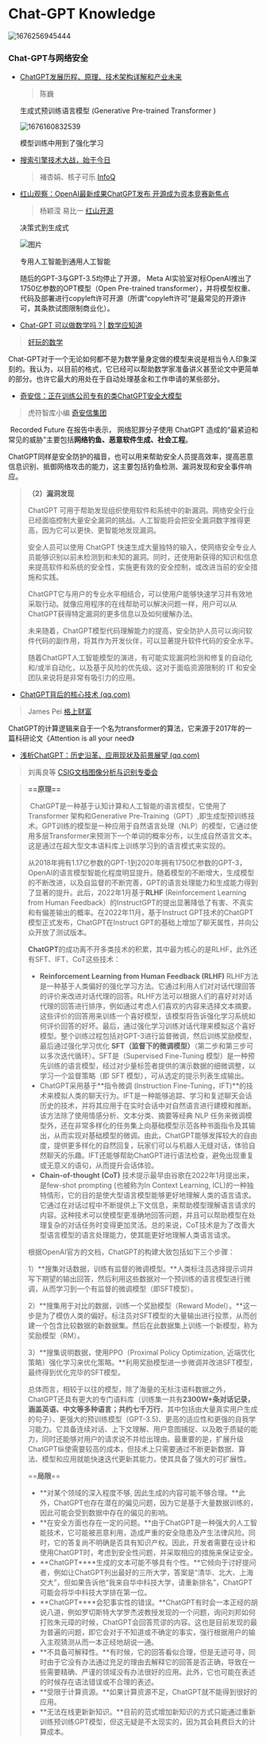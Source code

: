 # Chat-GPT Knowledge

![1676256945444](README/1676256945444.png)

### Chat-GPT与网络安全


- [ChatGPT发展历程、原理、技术架构详解和产业未来](https://mp.weixin.qq.com/s/YHQzLW72ojk8kbYye5zNig)

  >  陈巍 
  
    生成式预训练语言模型 (Generative Pre-trained Transformer )
  
  ![1676160832539](README/1676160832539.png)
  
  模型训练中用到了强化学习

- [搜索引擎技术大战，始于今日](https://mp.weixin.qq.com/s/4z4glNISJlZxiZCozrSkmw)

  >  褚杏娟、核子可乐 [InfoQ](javascript:void(0);) 

- [红山观察：OpenAI最新成果ChatGPT发布 开源成为资本竞赛新焦点](https://mp.weixin.qq.com/s/Qo3gJ9vVnQWHzhA0axvTCw)

  >  杨颖滢 易比一 [红山开源](javascript:void(0);) 

  决策式到生成式

   ![图片](README/640.png) 

  专用人工智能到通用人工智能

  随后的GPT-3与GPT-3.5均停止了开源， Meta AI实验室对标OpenAI推出了1750亿参数的OPT模型（Open Pre-trained transformer），并将模型权重、代码及部署进行copyleft许可开源（所谓“copyleft许可”是最常见的开源许可，其条款试图限制商业化）。 

-  [Chat-GPT 可以做数学吗？| 数学应知道](https://mp.weixin.qq.com/s/0WGlJ6PksBMuPDfvg9xs3A)

  >  [好玩的数学](javascript:void(0);) 

   Chat-GPT对于一个无论如何都不是为数学量身定做的模型来说是相当令人印象深刻的。我认为，以目前的格式，它已经可以帮助数学家准备讲义甚至论文中更简单的部分。也许它最大的用处在于自动处理基金和工作申请的某些部分。 

-  [奇安信：正在训练公司专有的类ChatGPT安全大模型 ](https://mp.weixin.qq.com/s/HlIZAJiTTDdS0XZL8ZRaTw)

  >   虎符智库小编 [奇安信集团](javascript:void(0);) 

  ​        Recorded Future 在报告中表示， 网络犯罪分子使用 ChatGPT 造成的“最紧迫和常见的威胁”主要包括**网络钓鱼、恶意软件生成、社会工程**。

  ​        ChatGPT同样是安全防护的福音，也可以用来帮助安全人员提高效率，提高恶意信息识别、抵御网络攻击的能力，这主要包括钓鱼检测、漏洞发现和安全事件响应。

  > **（2）漏洞发现**
  >
  > ChatGPT 可用于帮助发现组织使用软件和系统中的新漏洞。网络安全行业已经面临控制大量安全漏洞的挑战。人工智能将会把安全漏洞数字推得更高，因为它可以更快、更智能地发现漏洞。
  >
  > 
  >
  > 安全人员可以使用 ChatGPT 快速生成大量独特的输入，使网络安全专业人员能够识别以前未检测到和未知的漏洞。同时，还使用新获得的知识和信息来提高软件和系统的安全性，实施更有效的安全控制，或改进当前的安全措施和实践。
  >
  > 
  >
  > ChatGPT它与用户的专业水平相结合，可以使用户能够快速学习并有效地采取行动。就像应用程序的在线帮助可以解决问题一样，用户可以从ChatGPT获得特定漏洞的更多信息以及如何缓解办法。
  >
  > 
  >
  > 未来随着，ChatGPT模型代码理解能力的提高，安全防护人员可以询问软件代码的副作用，将其作为开发伙伴，可以显著提升软件代码的安全水平。
  >
  > 
  >
  > 随着ChatGPT人工智能模型的演进，有可能实现漏洞检测和修复的自动化和/或半自动化，以及基于风险的优先级。这对于面临资源限制的 IT 和安全团队来说将是非常有吸引力的应用。

-  [ChatGPT背后的核心技术 (qq.com)](https://mp.weixin.qq.com/s/gOZSiXDYeI0DqyJubhAIOQ) 

  >  James Pei [格上财富](javascript:void(0);) 

  ChatGPT的计算逻辑来自于一个名为transformer的算法，它来源于2017年的一篇科研论文《Attention is all your need》 

-   [浅析ChatGPT：历史沿革、应用现状及前景展望 (qq.com)](https://mp.weixin.qq.com/s/L6ZC_6zgWXOcP5IBAMCejw) 

  >   刘禹良等  [CSIG文档图像分析与识别专委会](javascript:void(0);) 

  > **==原理==**       
>
  > ​        ChatGPT是一种基于认知计算和人工智能的语言模型，它使用了 Transformer 架构和Generative Pre-Training（GPT）,即生成型预训练技术。GPT训练的模型是一种应用于自然语言处理（NLP）的模型，它通过使用多层Transformer来预测下一个单词的概率分布，以生成自然语言文本。这是通过在超大型文本语料库上训练学习到的语言模式来实现的。
  >
  > ​        从2018年拥有1.17亿参数的GPT-1到2020年拥有1750亿参数的GPT-3，OpenAI的语言模型智能化程度明显提升。随着模型的不断增大，生成模型的不断改进，以及自监督的不断完善，GPT的语言处理能力和生成能力得到了显著的提升。此后，2022年1月基于**RLHF** (Reinforcement Learning from Human Feedback）的InstructGPT的提出显著降低了有害、不真实和有偏差输出的概率。在2022年11月，基于Instruct GPT技术的ChatGPT模型正式发布，ChatGPT在Instruct GPT的基础上增加了聊天属性，并向公众开放了测试版本。
  >
  > ​       **ChatGPT**的成功离不开多类技术的积累，其中最为核心的是RLHF，此外还有SFT、IFT、CoT这些技术：
  >
  > - **Reinforcement Learning from Human Feedback (RLHF)** RLHF方法是一种基于人类偏好的强化学习方法。它通过利用人们对对话代理回答的评价来改进对话代理的回答。RLHF方法可以根据人们的喜好对对话代理的回答进行排序，例如通过考虑人们喜欢的内容来选择文本摘要。这些评价的回答用来训练一个喜好模型，该模型将告诉强化学习系统如何评价回答的好坏。最后，通过强化学习训练对话代理来模拟这个喜好模型。整个训练过程包括对GPT-3进行监督微调，然后训练奖励模型，最后通过强化学习优化 **SFT（监督下的微调模型）**（第二步和第三步可以多次迭代循环）。SFT是（Supervised Fine-Tuning 模型）是一种预先训练的语言模型，经过对少量标签者提供的演示数据的细微调整，以学习一个监督策略（即 SFT 模型），可从选定的提示列表生成输出。
  > - ChatGPT采用基于**指令微调 (Instruction Fine-Tuning，IFT)**的技术来模拟人类的聊天行为。IFT是一种能够追踪、学习和复述聊天会话历史的技术，并将其应用于在实时会话中对自然语言进行建模和推断。该方法除了使用情感分析、文本分类、摘要等经典 NLP 任务来微调模型外，还在非常多样化的任务集上向基础模型示范各种书面指令及其输出，从而实现对基础模型的微调。由此，ChatGPT能够发挥较大的自由度，提供更多样化的自然回复，玩家们可以与机器人无缝对话，体验自然聊天的乐趣。IFT还能够帮助ChatGPT进行语法检查，避免出现重复或无意义的语句，从而提升会话体验。
  > - **Chain-of-thought (CoT)** 技术提示最早由谷歌在2022年1月提出来，是few-shot prompting (也被称为In Context Learning, ICL)的一种独特情形，它的目的是使大型语言模型能够更好地理解人类的语言请求。它通过在对话过程中不断提供上下文信息，来帮助模型理解语言请求的内容。这种技术可以使模型更准确地回答问题，并且可以帮助模型在处理复杂的对话任务时变得更加灵活。总的来说，CoT技术是为了改善大型语言模型的语言处理能力，使其能更好地理解人类语言请求。
  >
  > 根据OpenAI官方的文档，ChatGPT的构建大致包括如下三个步骤：
  >
  > 1）**搜集对话数据，训练有监督的微调模型。**人类标注员选择提示词并写下期望的输出回答，然后利用这些数据对一个预训练的语言模型进行微调，从而学习到一个有监督的微调模型（即SFT模型）。
  >
  > 2）**搜集用于对比的数据，训练一个奖励模型（Reward Model）。**这一步是为了模仿人类的偏好。标注员对SFT模型的大量输出进行投票，从而创建一个包含比较数据的新数据集。然后在此数据集上训练一个新模型，称为奖励模型（RM）。
  >
  > 3）**搜集说明数据，使用PPO（Proximal Policy Optimization, 近端优化策略）强化学习来优化策略。**利用奖励模型进一步微调并改进SFT模型，最终得到优化完毕的SFT模型。
  >
  > 总体而言，相较于以往的模型，除了海量的无标注语料数据之外，ChatGPT还具有更大的专门语料库（训练集一共有**2300W+**条对话记录，涵盖英语、中文等多种语言；共约**七千万行**，其中包括由大量真实用户生成的句子）、更强大的预训练模型（GPT-3.5)、更高的适应性和更强的自我学习能力。它具备连续对话、上下文理解、用户意图捕捉、以及敢于质疑的能力，同时还能够对用户的请求说不并给出理由。最重要的是，扩展升级ChatGPT纵使需要较高的成本，但技术上只需要通过不断更新数据、算法、模型和应用就能快速迭代更新其能力，使其具备了强大的可扩展性。
  >
  > ==**局限**==
  >
  > - **对某个领域的深入程度不够, 因此生成的内容可能不够合理。**此外，ChatGPT也存在潜在的偏见问题，因为它是基于大量数据训练的，因此可能会受到数据中存在的偏见的影响。
  > - **在安全方面也存在一定的问题。**由于ChatGPT是一种强大的人工智能技术，它可能被恶意利用，造成严重的安全隐患及产生法律风险。同时，它的答复尚不明确是否具有知识产权。因此，开发者需要在设计和使用ChatGPT时，考虑到安全性问题，并采取相应的措施来保证安全。
  > - **ChatGPT****生成的文本可能不够具有个性。**它倾向于讨好提问者，例如让ChatGPT列出最好的三所大学，答案是“清华、北大、上海交大”，但如果告诉他“我来自华中科技大学，请重新排名”，ChatGPT可能会将华中科技大学排在第一位。
  > - **ChatGPT****会犯事实性的错误。**ChatGPT有时会一本正经的胡说八道，例如罗切斯特大学罗杰波教授发现的一个问题，询问刘邦如何打败朱元璋的时候，ChatGPT会回答荒谬的内容。这也是目前发现的最为普遍的问题，即它会对于不知道或不确定的事实，强行根据用户的输入主观猜测从而一本正经地胡说一通。
  > - **不具备可解释性。**有时候，它的回答看似合理，但是无迹可寻，同时由于它没有办法通过充足的理由去解释它的回答是否正确，导致在一些需要精确、严谨的领域没有办法很好的应用。此外，它也可能在表述的时候存在语法错误或不合理的表述。
  > - **受限于计算资源。**如果计算资源不足，ChatGPT就不能得到很好的应用。
  > - **无法在线更新新知识。**目前的范式增加新知识的方式只能通过重新训练预训练GPT模型，但这无疑是不太现实的，因为其会耗费巨大的计算成本。
  
  

